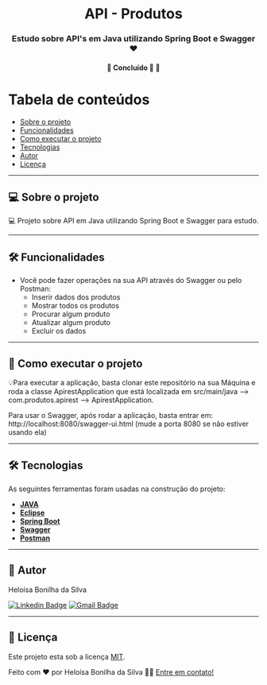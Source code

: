 <h1 align="center">
     <a> API - Produtos </a>
</h1>

<h3 align="center">
    Estudo sobre API's em Java utilizando Spring Boot e Swagger ♥
</h3>

<h4 align="center">
	🚧   Concluído 🚀 🚧
</h4>

Tabela de conteúdos
=================
<!--ts-->

   * [Sobre o projeto](#-sobre-o-projeto)
   * [Funcionalidades](#-funcionalidades)
   * [Como executar o projeto](#-como-executar-o-projeto)
   * [Tecnologias](#-tecnologias)
   * [Autor](#-autor)
   * [Licença](#-licença)
<!--te-->
---

## 💻 Sobre o projeto

💻 Projeto sobre API em Java utilizando Spring Boot e Swagger para estudo.

---

## 🛠 Funcionalidades

* Você pode fazer operações na sua API através do Swagger ou pelo Postman:
  * Inserir dados dos produtos
  * Mostrar todos os produtos
  * Procurar algum produto
  * Atualizar algum produto
  * Excluir os dados 

---

## 🚀 Como executar o projeto

💡Para executar a aplicação, basta clonar este repositório na sua Máquina e roda a classe ApirestApplication que está localizada em src/main/java --> com.produtos.apirest --> ApirestApplication.

Para usar o Swagger, após rodar a aplicação, basta entrar em: http://localhost:8080/swagger-ui.html (mude a porta 8080 se não estiver usando ela)

---

## 🛠 Tecnologias

As seguintes ferramentas foram usadas na construção do projeto:

-   **[JAVA](https://www.java.com/pt-BR/)**
-   **[Eclipse](https://www.eclipse.org/downloads/)**
-   **[Spring Boot](https://start.spring.io/)**
-   **[Swagger](https://swagger.io/)**
-   **[Postman](https://www.postman.com/)**
---

## 🦸 Autor
Heloísa Bonilha da Silva

[![Linkedin Badge](https://img.shields.io/badge/-Heloísa-blue?style=flat-square&logo=Linkedin&logoColor=white&link=https://www.linkedin.com/in/heloisa-bonilha/)](https://www.linkedin.com/in/heloisa-bonilha/) 
[![Gmail Badge](https://img.shields.io/badge/-bonilha.heloisa@gmail.com-c14438?style=flat-square&logo=Gmail&logoColor=white&link=mailto:bonilha.heloisa@gmail.com)](mailto:bonilha.heloisa.com)

---

## 📝 Licença

Este projeto esta sob a licença [MIT](./LICENSE).

Feito com ❤️ por Heloísa Bonilha da Silva 👋🏽 [Entre em contato!](https://www.linkedin.com/in/heloisa-bonilha/)

